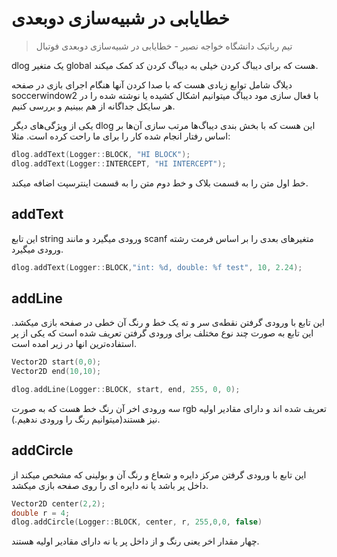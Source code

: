 # خطایابی در شبیه‌سازی دوبعدی

<div id="46640161910"><script type="text/JavaScript" src="https://www.aparat.com/embed/3aNor?data[rnddiv]=46640161910&data[responsive]=yes"></script></div>

> تیم رباتیک دانشگاه خواجه نصیر - خطایابی در شبیه‌سازی دوبعدی فوتبال

dlog یک متغیر global هست که برای دیباگ کردن خیلی به دیباگ کردن کد کمک میکند.

دیلاگ شامل توابع زیادی هست که با صدا کردن آنها هنگام اجرای بازی در صفحه soccerwindow2 با فعال سازی مود دیباگ میتوانیم اشکال کشیده  یا نوشته شده را در هر سایکل جداگانه از هم ببینیم و بررسی کنیم.



یکی از ویژگی‌های دیگر dlog این هست که با بخش بندی دیباگ‌ها مرتب سازی آن‌ها بر اساس رفتار انجام شده کار را برای ما راحت کرده است. مثلا: 

```c
dlog.addText(Logger::BLOCK, "HI BLOCK");
dlog.addText(Logger::INTERCEPT, "HI INTERCEPT");
```

خط اول متن را به قسمت بلاک و خط دوم متن را به قسمت اینترسپت اضافه میکند.



## addText

این تابع ‌string ورودی میگیرد و مانند scanf متغیرهای بعدی را بر اساس فرمت ‌رشته ورودی میگیرد.

```c
dlog.addText(Logger::BLOCK,"int: %d, double: %f test", 10, 2.24);
```

## addLine

این تابع با ورودی گرفتن نقطه‌ی سر و ته یک خط و رنگ آن خطی در صفحه بازی میکشد. این تابع به صورت چند نوع مختلف برای ورودی گرفتن تعریف شده است که یکی از پر استفاده‌ترین انها در زیر امده است.

```c
Vector2D start(0,0);
Vector2D end(10,10);

dlog.addLine(Logger::BLOCK, start, end, 255, 0, 0);
```

سه ورودی اخر آن رنگ خط هست که به صورت rgb تعریف شده اند و دارای مقادیر اولیه نیز هستند(میتوانیم رنگ را ورودی ندهیم.).

## addCircle

این تابع با ورودی گرفتن مرکز دایره و شعاع و رنگ آن و بولینی که مشخص میکند از داخل پر باشد یا نه دایره ای را روی صفحه بازی میکشد.

```c
Vector2D center(2,2);
double r = 4;
dlog.addCircle(Logger::BLOCK, center, r, 255,0,0, false)
```

چهار مقدار اخر یعنی رنگ و از داخل پر یا نه دارای مقادیر اولیه هستند.

